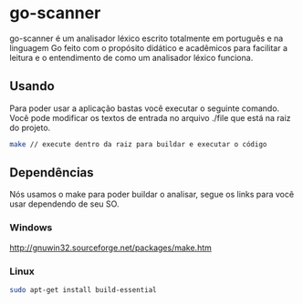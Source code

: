 # go-scanner
go-scanner é um analisador léxico escrito totalmente em português e na linguagem Go feito com o propósito didático e acadêmicos para facilitar
a leitura e o entendimento de como um analisador léxico funciona.

## Usando
Para poder usar a aplicação bastas você executar o seguinte comando.
Você pode modificar os textos de entrada no arquivo ./file que está na raiz do projeto.

```bash
make // execute dentro da raiz para buildar e executar o código
```

## Dependências
Nós usamos o make para poder buildar o analisar, segue os links para você usar dependendo de seu SO.

### Windows
http://gnuwin32.sourceforge.net/packages/make.htm

### Linux
```bash
sudo apt-get install build-essential
```
